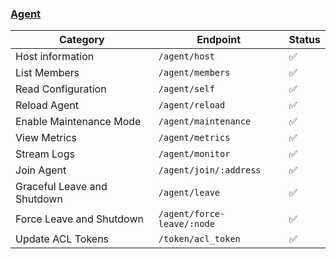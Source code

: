 ### [Agent](https://developer.hashicorp.com/consul/api-docs/agent)

| Category                    | Endpoint                   | Status 
|-----------------------------|----------------------------| ------ 
| Host information            | `/agent/host`              | ✅ 
| List Members                | `/agent/members`           | ✅ 
| Read Configuration          | `/agent/self`              | ✅ 
| Reload Agent                | `/agent/reload`            | ✅ 
| Enable Maintenance Mode     | `/agent/maintenance`       | ✅ 
| View Metrics                | `/agent/metrics`           | ✅ 
| Stream Logs                 | `/agent/monitor`           | ✅ 
| Join Agent                  | `/agent/join/:address`     | ✅ 
| Graceful Leave and Shutdown | `/agent/leave`             | ✅ 
| Force Leave and Shutdown    | `/agent/force-leave/:node` | ✅ 
| Update ACL Tokens           | `/token/acl_token`         | ✅ 
